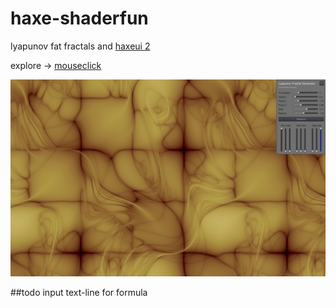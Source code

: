 # haxe-shaderfun  
  
  
lyapunov fat fractals and [haxeui 2](https://github.com/haxeui/haxeui-core)
  
explore -> [mouseclick](http://maitag.de/semmi/haxeopenfl/haxeui2-fractalgenerator/?AAFDCbIBvgIrAjUCvcv/FDB34XJ0fv6HxTy/38OamZk/)  
  
  
![lyapunow fractal](haxeui2-fractalgenerator.jpg?raw=true)


##todo
input text-line for formula